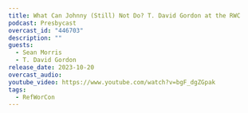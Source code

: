 ```yaml
---
title: What Can Johnny (Still) Not Do? T. David Gordon at the RWC
podcast: Presbycast
overcast_id: "446703"
description: ""
guests:
  - Sean Morris
  - T. David Gordon
release_date: 2023-10-20
overcast_audio: 
youtube_video: https://www.youtube.com/watch?v=bgF_dgZGpak
tags:
  - RefWorCon
---
```

